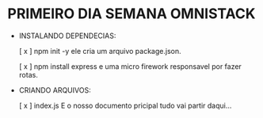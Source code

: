 # PRIMEIRO DIA SEMANA OMNISTACK

- INSTALANDO DEPENDECIAS:

    [ x ] npm init -y ele cria um arquivo package.json.

    [ x ] npm install express e uma micro firework responsavel por fazer rotas. 

- CRIANDO ARQUIVOS:

    [ x ] index.js E o nosso documento pricipal tudo vai partir daqui...

    